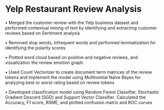 # Yelp Restaurant Review Analysis

•	Merged the customer review with the Yelp business dataset and performed contextual mining of text by identifying and extracting customer reviews based on Sentiment analysis 

•	Removed stop words, infrequent words and performed lemmatization for identifying the polarity scores

•	Plotted word cloud based on positive and negative reviews, and visualization the review emotion graph

•	Used Count Vectorizer to create document term matrices of the review tokens and implement the model using Multinomial Naïve Bayes for analyzing best or worst rating based on review tokens

•	Developed classification model using Random Forest Classifier, Stochastic Gradient Descent (SGD) and Support Vector Classifier. Calculated the Accuracy, F1 score, RSME, and plotted confusion matrix and ROC curves
